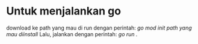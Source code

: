 # Untuk menjalankan go 
download ke path yang mau di run dengan perintah:
<i>go mod init path yang mau diinstall</i>
Lalu, jalankan dengan perintah:
<i>go run .</i>
